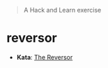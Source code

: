 > A Hack and Learn exercise

# reversor

* **Kata**: [The Reversor](http://byron.github.io/rust-hack-and-learn/#/katas/The%20Reversor)